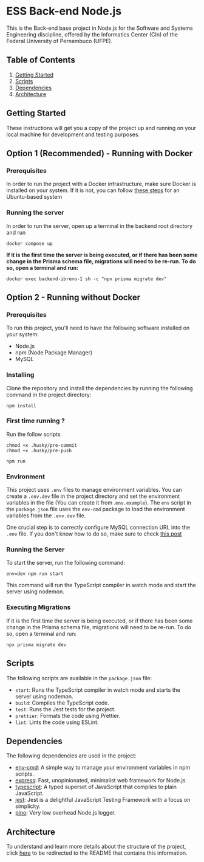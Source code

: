 # ESS Back-end Node.js

This is the Back-end base project in Node.js for the Software and Systems Engineering discipline, offered by the Informatics Center (CIn) of the Federal University of Pernambuco (UFPE).

## Table of Contents

1. [Getting Started](##getting-started)
2. [Scripts](#scripts)
3. [Dependencies](#dependencies)
4. [Architecture](#architecture)

## Getting Started

These instructions will get you a copy of the project up and running on your local machine for development and testing purposes.

## Option 1 (Recommended) - Running with Docker

### Prerequisites

In order to run the project with a Docker infrastructure, make sure Docker is installed on your system.
If it is not, you can follow <a href="https://docs.docker.com/engine/install/">these steps</a> for an Ubuntu-based system

### Running the server

In order to run the server, open up a terminal in the backend root directory and run
```
docker compose up
```
<b>If it is the first time the server is being executed, or if there has been some change in the Prisma schema file, migrations will need
to be re-run. To do so, open a terminal and run: </b>

```
docker exec backend-ibreno-1 sh -c "npx prisma migrate dev"
```

## Option 2 - Running without Docker

### Prerequisites

To run this project, you'll need to have the following software installed on your system:

- Node.js
- npm (Node Package Manager)
- MySQL

### Installing

Clone the repository and install the dependencies by running the following command in the project directory:

```
npm install
```

### First time running ?

Run the follow scripts

```
chmod +x .husky/pre-commit
chmod +x .husky/pre-push
```

```
npm run
```

### Environment

This project uses `.env` files to manage environment variables. You can create a `.env.dev` file in the project directory and set the environment variables in the file (You can create it from .`env.example`). The `env` script in the `package.json` file uses the `env-cmd` package to load the environment variables from the `.env.dev` file.

One crucial step is to correctly configure MySQL connection URL into the `.env` file. If you don't know how to do so, make sure to check <a href="https://www.prisma.io/docs/getting-started/setup-prisma/start-from-scratch/relational-databases/connect-your-database-typescript-mysql">this post</a>

### Running the Server

To start the server, run the following command:

```
env=dev npm run start
```

This command will run the TypeScript compiler in watch mode and start the server using nodemon.

### Executing Migrations

If it is the first time the server is being executed, or if there has been some change in the Prisma schema file, migrations will need
to be re-run. To do so, open a terminal and run:

```
npx prisma migrate dev
```

## Scripts

The following scripts are available in the `package.json` file:

- `start`: Runs the TypeScript compiler in watch mode and starts the server using nodemon.
- `build`: Compiles the TypeScript code.
- `test`: Runs the Jest tests for the project.
- `prettier`: Formats the code using Prettier.
- `lint`: Lints the code using ESLint.

## Dependencies

The following dependencies are used in the project:

- [env-cmd](https://github.com/toddbluhm/env-cmd): A simple way to manage your environment variables in npm scripts.
- [express](https://github.com/expressjs/express): Fast, unopinionated, minimalist web framework for Node.js.
- [typescript](https://github.com/microsoft/TypeScript): A typed superset of JavaScript that compiles to plain JavaScript.
- [jest](https://github.com/microsoft/TypeScript): Jest is a delightful JavaScript Testing Framework with a focus on simplicity.
- [pino](https://github.com/pinojs/pino): Very low overhead Node.js logger.

## Architecture

To understand and learn more details about the structure of the project, click [here](./docs/architecture-pattern.md) to be redirected to the README that contains this information.
